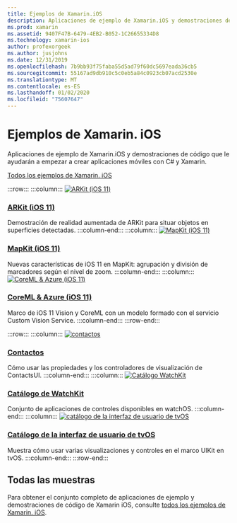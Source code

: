 ```yaml
---
title: Ejemplos de Xamarin.iOS
description: Aplicaciones de ejemplo de Xamarin.iOS y demostraciones de código que le ayudarán a empezar a crear aplicaciones móviles con C# y Xamarin.
ms.prod: xamarin
ms.assetid: 9407F47B-6479-4EB2-B052-1C26655334D8
ms.technology: xamarin-ios
author: profexorgeek
ms.author: jusjohns
ms.date: 12/31/2019
ms.openlocfilehash: 7b9bb93f75faba55d5ad79f60dc5697eada36cb5
ms.sourcegitcommit: 55167ad9db910c5c0eb5a84c0923cb07acd2530e
ms.translationtype: MT
ms.contentlocale: es-ES
ms.lasthandoff: 01/02/2020
ms.locfileid: "75607647"
---
```

# <a name="xamarinios-samples"></a>Ejemplos de Xamarin. iOS

Aplicaciones de ejemplo de Xamarin.iOS y demostraciones de código que le ayudarán a empezar a crear aplicaciones móviles con C# y Xamarin.

[Todos los ejemplos de Xamarin. iOS](https://docs.microsoft.com/samples/browse/?products=xamarin&term=Xamarin.iOS)

:::row:::
      :::column:::
[![ARKit (iOS 11)](images/arkit.png)](https://docs.microsoft.com/samples/xamarin/ios-samples/ios11-arkitplacingobjects/)

### <a name="arkit-ios-11httpsdocsmicrosoftcomsamplesxamarinios-samplesios11-arkitplacingobjects"></a>[ARKit (iOS 11)](https://docs.microsoft.com/samples/xamarin/ios-samples/ios11-arkitplacingobjects/)

Demostración de realidad aumentada de ARKit para situar objetos en superficies detectadas.
    :::column-end:::
    :::column:::
[![MapKit (iOS 11)](images/mapkit.png)](https://docs.microsoft.com/samples/xamarin/ios-samples/ios11-mapkitsample/)

### <a name="mapkit-ios-11httpsdocsmicrosoftcomsamplesxamarinios-samplesios11-mapkitsample"></a>[MapKit (iOS 11)](https://docs.microsoft.com/samples/xamarin/ios-samples/ios11-mapkitsample/)

Nuevas características de iOS 11 en MapKit: agrupación y división de marcadores según el nivel de zoom.
    :::column-end:::
    :::column:::
[![CoreML & Azure (iOS 11)](images/coremlazure.png)](https://docs.microsoft.com/samples/xamarin/ios-samples/ios11-coremlazuremodel/)

### <a name="coreml--azure-ios-11httpsdocsmicrosoftcomsamplesxamarinios-samplesios11-coremlazuremodel"></a>[CoreML & Azure (iOS 11)](https://docs.microsoft.com/samples/xamarin/ios-samples/ios11-coremlazuremodel/)

Marco de iOS 11 Vision y CoreML con un modelo formado con el servicio Custom Vision Service.
    :::column-end:::
:::row-end:::

:::row:::
    :::column:::
[![contactos](images/contacts.png)](https://docs.microsoft.com/samples/xamarin/ios-samples/contacts)

### <a name="contactshttpsdocsmicrosoftcomsamplesxamarinios-samplescontacts"></a>[Contactos](https://docs.microsoft.com/samples/xamarin/ios-samples/contacts)

Cómo usar las propiedades y los controladores de visualización de ContactsUI.
    :::column-end:::
    :::column:::
[![Catálogo WatchKit](images/watchos.png)](https://docs.microsoft.com/samples/xamarin/ios-samples/watchos-watchkitcatalog/)

### <a name="watchkit-cataloghttpsdocsmicrosoftcomsamplesxamarinios-sampleswatchos-watchkitcatalog"></a>[Catálogo de WatchKit](https://docs.microsoft.com/samples/xamarin/ios-samples/watchos-watchkitcatalog/)

Conjunto de aplicaciones de controles disponibles en watchOS.
    :::column-end:::
    :::column:::
[![catálogo de la interfaz de usuario de tvOS](images/tvosui.png)](https://docs.microsoft.com/xamarin/ios-samples/tvos-uicatalog/)

### <a name="tvos-ui-cataloghttpsdocsmicrosoftcomsamplesxamarinios-samplestvos-uicatalog"></a>[Catálogo de la interfaz de usuario de tvOS](https://docs.microsoft.com/samples/xamarin/ios-samples/tvos-uicatalog/)

Muestra cómo usar varias visualizaciones y controles en el marco UIKit en tvOS.
    :::column-end:::
:::row-end:::

## <a name="all-samples"></a>Todas las muestras

Para obtener el conjunto completo de aplicaciones de ejemplo y demostraciones de código de Xamarin iOS, consulte [todos los ejemplos de Xamarin. iOS](https://docs.microsoft.com/samples/browse/?products=xamarin&term=Xamarin.iOS).
